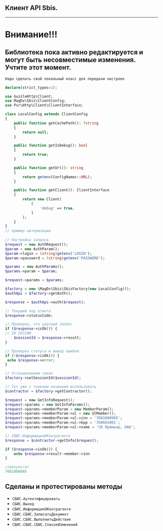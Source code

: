 ## Клиент API Sbis.

---------------------------

# Внимание!!!

## Библиотека пока активно редактируется и могут быть несовместимые изменения. Учтите этот момент.

```php
Надо сделать свой локальный класс для передачи настроек

declare(strict_types=1);

use GuzzleHttp\Client;
use MagDv\Sbis\ClientConfig;
use Psr\Http\Client\ClientInterface;

class LocalConfig extends ClientConfig
{
    public function getCachePath(): ?string
    {
        return null;
    }

    public function getIsDebug(): bool
    {
        return true;
    }

    public function getUrl(): string
    {
        return getenv(ConfigNames::URL);
    }

    public function getClient(): ClientInterface
    {
        return new Client(
            [
                'debug' => true,
            ]
        );
    }
}
// пример авторизации
        
// Настройка запроса
$request = new AuthRequest();
$param = new AuthParam();
$param->login = (string)getenv('LOGIN');
$param->password = (string)getenv('PASSWORD');

$params = new AuthParams();
$params->param = $param;

$request->params = $params;

$factory = new \MagDv\Sbis\SbisFactory(new LocalConfig());
$authApi = $factory->getAuth();

$response = $authApi->auth($request);

// Текущий код ответа
$response->statusCode;

// Проверка, что удачный запрос
if ($response->isOk()) {
// ID СЕССИИ
    $sessionId = $response->result;
}

// Проверка статуса и вывод ошибки
if (!$response->isOk()) {
 echo $response->error;
}

// Устанавливаем токен
$factory->setSessionId($sessionId);

// Тут уже с токеном начинаем использовать
$contractor = $factory->getContractor();

$request = new GetInfoRequest();
$request->params = new GetInfoParams();
$request->params->memberParam = new MemberParam();
$request->params->memberParam->ul = new UlMember();
$request->params->memberParam->ul->inn = '7601000985';
$request->params->memberParam->ul->kpp = '760601001';
$request->params->memberParam->ul->name = 'СК Премьер, ОАО';

// СБИС.ИнформацияОКонтрагенте
$response = $contractor->getInfo($request);

if ($response->isOk()) {
    echo $response->result->member->inn
}

//результат
7601000985

```

## Сделаны и протестированы методы

- `СБИС.Аутентифицировать`
- `СБИС.Выход`
- `СБИС.ИнформацияОКонтрагенте`
- `СБИС.СБИС.ЗаписатьДокумент`
- `СБИС.СБИС.ВыполнитьДействие`
- `СБИС.СБИС.СБИС.СписокИзменений`
